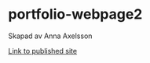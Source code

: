 # portfolio-webpage2

Skapad av Anna Axelsson

[Link to published site](https://annaaxelsson051.github.io/portfolio-webpage2/)

